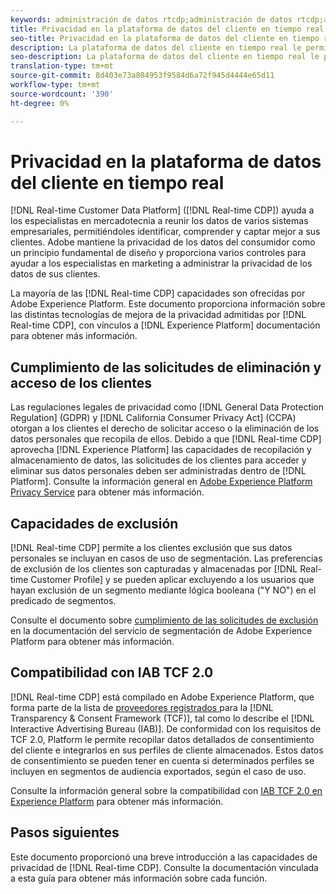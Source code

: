 ```yaml
---
keywords: administración de datos rtcdp;administración de datos rtcdp;administración de datos del perfil de datos del cliente en tiempo real;privacidad rtcdp;rtcdp privacidad
title: Privacidad en la plataforma de datos del cliente en tiempo real
seo-title: Privacidad en la plataforma de datos del cliente en tiempo real
description: La plataforma de datos del cliente en tiempo real le permite optimizar el proceso para mantener las operaciones de datos conformes con las normativas de privacidad.
seo-description: La plataforma de datos del cliente en tiempo real le permite optimizar el proceso para mantener las operaciones de datos conformes con las normativas de privacidad.
translation-type: tm+mt
source-git-commit: 8d403e73a804953f9584d6a72f945d4444e65d11
workflow-type: tm+mt
source-wordcount: '390'
ht-degree: 0%

---
```



# Privacidad en la plataforma de datos del cliente en tiempo real

[!DNL Real-time Customer Data Platform] ([!DNL Real-time CDP]) ayuda a los especialistas en mercadotecnia a reunir los datos de varios sistemas empresariales, permitiéndoles identificar, comprender y captar mejor a sus clientes. Adobe mantiene la privacidad de los datos del consumidor como un principio fundamental de diseño y proporciona varios controles para ayudar a los especialistas en marketing a administrar la privacidad de los datos de sus clientes.

La mayoría de las [!DNL Real-time CDP] capacidades son ofrecidas por Adobe Experience Platform. Este documento proporciona información sobre las distintas tecnologías de mejora de la privacidad admitidas por [!DNL Real-time CDP], con vínculos a [!DNL Experience Platform] documentación para obtener más información.

## Cumplimiento de las solicitudes de eliminación y acceso de los clientes

Las regulaciones legales de privacidad como [!DNL General Data Protection Regulation] (GDPR) y [!DNL California Consumer Privacy Act] (CCPA) otorgan a los clientes el derecho de solicitar acceso o la eliminación de los datos personales que recopila de ellos. Debido a que [!DNL Real-time CDP] aprovecha [!DNL Experience Platform] las capacidades de recopilación y almacenamiento de datos, las solicitudes de los clientes para acceder y eliminar sus datos personales deben ser administradas dentro de [!DNL Platform]. Consulte la información general en [Adobe Experience Platform Privacy Service](../../privacy-service/home.md) para obtener más información.

## Capacidades de exclusión

[!DNL Real-time CDP] permite a los clientes exclusión que sus datos personales se incluyan en casos de uso de segmentación. Las preferencias de exclusión de los clientes son capturadas y almacenadas por [!DNL Real-time Customer Profile] y se pueden aplicar excluyendo a los usuarios que hayan exclusión de un segmento mediante lógica booleana (&quot;Y NO&quot;) en el predicado de segmentos.

Consulte el documento sobre [cumplimiento de las solicitudes de exclusión](../../segmentation/honoring-opt-outs.md) en la documentación del servicio de segmentación de Adobe Experience Platform para obtener más información.

## Compatibilidad con IAB TCF 2.0

[!DNL Real-time CDP] está compilado en Adobe Experience Platform, que forma parte de la lista de  [proveedores registrados ](https://iabeurope.eu/vendor-list-tcf-v2-0/) para la  [!DNL Transparency & Consent Framework (TCF)], tal como lo describe el  [!DNL Interactive Advertising Bureau (IAB)]. De conformidad con los requisitos de TCF 2.0, Platform le permite recopilar datos detallados de consentimiento del cliente e integrarlos en sus perfiles de cliente almacenados. Estos datos de consentimiento se pueden tener en cuenta si determinados perfiles se incluyen en segmentos de audiencia exportados, según el caso de uso.

Consulte la información general sobre la compatibilidad con [IAB TCF 2.0 en Experience Platform](../../landing/governance-privacy-security/consent/iab/overview.md) para obtener más información.

## Pasos siguientes

Este documento proporcionó una breve introducción a las capacidades de privacidad de [!DNL Real-time CDP]. Consulte la documentación vinculada a esta guía para obtener más información sobre cada función.